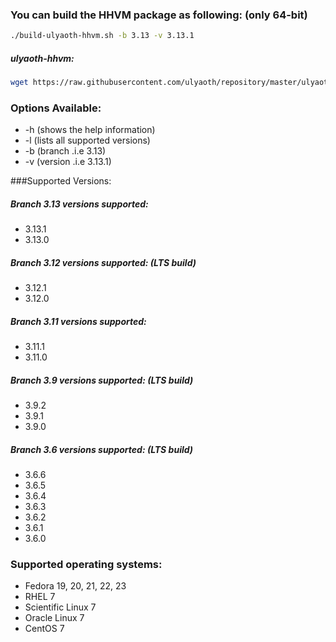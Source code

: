 ### You can build the HHVM package as following: (only 64-bit)

```bash
./build-ulyaoth-hhvm.sh -b 3.13 -v 3.13.1
```
##### ulyaoth-hhvm:
```bash
wget https://raw.githubusercontent.com/ulyaoth/repository/master/ulyaoth-hhvm/build-ulyaoth-hhvm.sh ; chmod +x build-ulyaoth-hhvm.sh ; ./build-ulyaoth-hhvm.sh -b 3.13 -v 3.13.1
```

### Options Available:
* -h (shows the help information)
* -l (lists all supported versions)
* -b (branch .i.e 3.13)
* -v (version .i.e 3.13.1)

###Supported Versions:
##### Branch 3.13 versions supported:
* 3.13.1
* 3.13.0

##### Branch 3.12 versions supported: (LTS build)
* 3.12.1
* 3.12.0

##### Branch 3.11 versions supported:
* 3.11.1
* 3.11.0

##### Branch 3.9 versions supported: (LTS build)
* 3.9.2
* 3.9.1
* 3.9.0

##### Branch 3.6 versions supported: (LTS build)
* 3.6.6
* 3.6.5
* 3.6.4
* 3.6.3
* 3.6.2
* 3.6.1
* 3.6.0

### Supported operating systems:
* Fedora 19, 20, 21, 22, 23
* RHEL 7
* Scientific Linux 7
* Oracle Linux 7
* CentOS 7